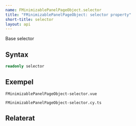 ```yaml
---
name: FMinimizablePanelPageObject.selector
title: "FMinimizablePanelPageObject: selector property"
short-title: selector
layout: api
---
```


Base selector

## Syntax

```ts nocompile nolint
readonly selector
```

## Exempel

```import static
FMinimizablePanelPageObject-selector.vue
```

```import
FMinimizablePanelPageObject-selector.cy.ts
```

## Relaterat

